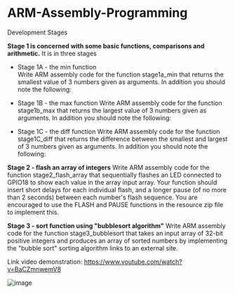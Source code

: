 # ARM-Assembly-Programming

Development Stages

**Stage 1 is concerned with some basic functions, comparisons and arithmetic.** It is in three stages

- Stage 1A - the min function  
Write ARM assembly code for the function stage1a_min that returns the smallest value of 3 numbers given as arguments. In addition you should note the following:

- Stage 1B - the max function 
Write ARM assembly code for the function stage1b_max that returns the largest value of 3 numbers given as arguments. In addition you should note the following:

- Stage 1C  - the diff function 
Write ARM assembly code for the function stage1C_diff that returns the difference between the smallest and largest of 3 numbers given as arguments. In addition you should note the following:

**Stage 2 - flash an array of integers**
Write ARM assembly code for the function stage2_flash_array that sequentially flashes an LED connected to GPIO18 to show each value in the array input array.    Your function should insert short delays for each individual flash, and a longer pause (of no more than 2 seconds) between each number's flash sequence. You are encouraged to use the FLASH and PAUSE functions in the resource zip file to implement this.

**Stage 3 - sort function using "bubblesort algorithm"**
Write ARM assembly code for the function stage3_bubblesort that takes an input array of 32-bit positive integers and produces an array of sorted numbers by implementing the "bubble sort" sorting algorithm links to an external site.

Link video demonstration: https://www.youtube.com/watch?v=BaCZmnwemV8

![image](https://github.com/thanhthy275/ARM-Assembly-Programming/assets/67629044/44e15bd3-7bc0-42e4-ba1c-cc6745f70ff1)

